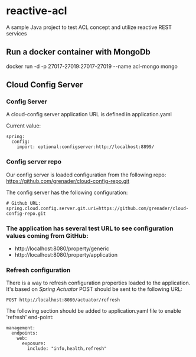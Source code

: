 # reactive-acl
A sample Java project to test ACL concept and utilize reactive REST services

## Run a docker container with MongoDb
docker run -d -p 27017-27019:27017-27019 --name acl-mongo mongo

## Cloud Config Server

### Config Server
A cloud-config server application URL is defined in application.yaml

Current value:
```
spring:
  config:
    import: optional:configserver:http://localhost:8899/
```

### Config server repo
Our config server is loaded configuration from the following repo:
https://github.com/grenader/cloud-config-repo.git

The config server has the following configuration:
```
# Github URL:
spring.cloud.config.server.git.uri=https://github.com/grenader/cloud-config-repo.git
```

### The application has several test URL to see configuration values coming from GitHub:
* http://localhost:8080/property/generic
* http://localhost:8080/property/application

### Refresh configuration
There is a way to refresh configuration properties loaded to the application. It's based on _Spring Actuator_
POST should be sent to the following URL: 
```
POST http://localhost:8080/actuator/refresh
``` 

The following section should be added to application.yaml file to enable 'refresh' end-point:
```
management:
  endpoints:
    web:
      exposure:
        include: "info,health,refresh"
```
